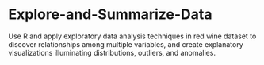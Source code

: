 # Explore-and-Summarize-Data
Use R and apply exploratory data analysis techniques in red wine dataset to discover relationships among multiple variables,
and create explanatory visualizations illuminating distributions, outliers, and anomalies.
